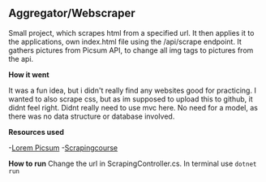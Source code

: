 ## Aggregator/Webscraper
Small project, which scrapes html from a specified url.
It then applies it to the applications, own index.html file using the /api/scrape endpoint.
It gathers pictures from Picsum API, to change all img tags to pictures from the api.

**How it went**

It was a fun idea, but i didn't really find any websites good for practicing.
I wanted to also scrape css, but as im supposed to upload this to github, it didnt feel right.
Didnt really need to use mvc here. No need for a model, as there was no data structure or database involved.


 **Resources used**
 
-[Lorem Picsum](https://picsum.photos/)
-[Scrapingcourse](https://www.scrapingcourse.com/ecommerce/)

**How to run**
Change the url in ScrapingController.cs.
In terminal use ```dotnet run```
